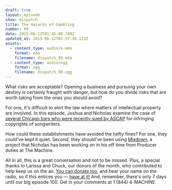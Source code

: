 ```yaml
---
draft: true
layout: episode
show: dispatch
title: The Hazards of Gambling
number: 99
date: 2015-06-12T01:45:08.740Z
updated_at: 2015-06-12T02:57:38.123Z
assets:
  - content_type: audio/x-m4a
    format: m4a
    filename: dispatch_99.m4a
  - content_type: audio/ogg
    format: ogg
    filename: dispatch_99.ogg
---
```

What risks are acceptable? Opening a business and pursuing your own destiny is certainly fraught with danger, but how do you divide risks that are worth taking from the ones you should avoid?

For one, it's difficult to skirt the law where matters of  intellectual property are involved. In this episode, Joshua and Nicholas examine the case of [several Chicago bars who were recently sued by ASCAP](http://www.dnainfo.com/chicago/20150529/wicker-park/fatpour-kirkwood-bar-slapped-with-federal-copyright-infringement-lawsuits) for infringing copyrights of songwriters.

How could these establishments have avoided the hefty fines? For one, they could've kept it quiet. Second, they should've been using [Mixdown](http://mixdown.co), a project that Nicholas has been working on in his off time from Producer duties at The Machine.

All in all, this is a great conversation and not to be missed. Plus, a special thanks to Larissa and Chuck, our donors of the month, who contributed to help keep us on the air. [You can donate too](http://machine.fm/donate), and hear your name on the radio, so if this entices you &mdash; [have at it!](http://machine.fm/donate) And, remember, there's only 7 days until our big episode 100. Get in your comments at 1 (844) 4-MACHINE.